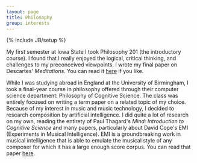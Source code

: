 ```yaml
---
layout: page
title: Philosophy
group: interests
---
```

{% include JB/setup %}

My first semester at Iowa State I took Philosophy 201 (the introductory course). I found that I really enjoyed the logical, critical thinking, and challenges to my preconceived viewpoints. I wrote my final paper on Descartes' _Meditations_. You can read it [here](/files/DescartesPaper.pdf) if you like. 

While I was studying abroad in England at the University of Birmingham, I took a final-year course in philosophy offered through their computer science department: Philosophy of Cognitive Science. The class was entirely focused on writing a term paper on a related topic of my choice. Because of my interest in music and music technology, I decided to research composition by artificial intelligence. I did quite a lot of research on my own, reading the entirety of Paul Thagard's _Mind: Introduction to Cognitive Science_ and many papers, particularly about David Cope's EMI (Experiments in Musical Intelligence). EMI is a groundbreaking work in musical intelligence that is able to emulate the musical style of any composer for which it has a large enough score corpus. You can read that paper [here](/files/ComputerMusicPaper.pdf).

